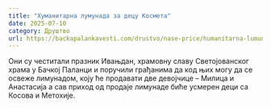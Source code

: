 ```yaml
---
title: "Хуманитарна лумунада за децу Космета"
date: 2025-07-10
category: Друштво
url: https://backapalankavesti.com/drustvo/nase-price/humanitarna-lumunada-za-decu-kosmeta/
---
```


Они су честитали празник Ивањдан, храмовну славу Светојованског храма у Бачкој Паланци и поручили грађанима да код њих могу да се освеже лимунадом, коју ће продавати две девојчице – Милица и Анастасија а сав приход од продаје лимунаде биће усмерен деци са Косова и Метохије.
